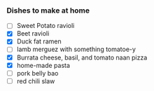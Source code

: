 ### Dishes to make at home
- [ ] Sweet Potato ravioli
- [X] Beet ravioli
- [X] Duck fat ramen
- [ ] lamb merguez with something tomatoe-y
- [X] Burrata cheese, basil, and tomato naan pizza
- [X] home-made pasta
- [ ] pork belly bao
- [ ] red chili slaw
